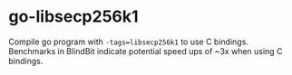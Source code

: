 # go-libsecp256k1

Compile go program with `-tags=libsecp256k1` to use C bindings. 
Benchmarks in BlindBit indicate potential speed ups of ~3x when using C bindings.
